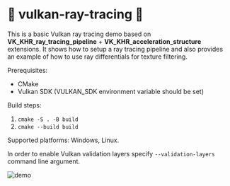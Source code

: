 # 🌋 vulkan-ray-tracing 🖖

This is a basic Vulkan ray tracing demo based on __VK_KHR_ray_tracing_pipeline__ + __VK_KHR_acceleration_structure__ extensions. It shows how to setup a ray tracing pipeline and also provides an example of how to use ray differentials for texture filtering.

Prerequisites:
* CMake
* Vulkan SDK  (VULKAN_SDK environment variable should be set)

Build steps: 
1. `cmake -S . -B build`
2. `cmake --build build`

Supported platforms: Windows, Linux.

In order to enable Vulkan validation layers specify ```--validation-layers``` command line argument.

![demo](https://user-images.githubusercontent.com/4964024/48605463-26722a00-e97d-11e8-9548-65de42d50c21.png)
